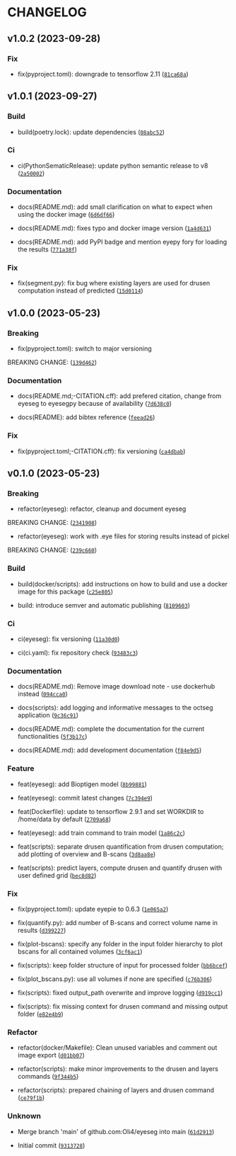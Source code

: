 # CHANGELOG



## v1.0.2 (2023-09-28)

### Fix

* fix(pyproject.toml): downgrade to tensorflow 2.11 ([`81ca68a`](https://github.com/MedVisBonn/eyeseg/commit/81ca68a190480263112bdb50533d26302af2ef64))


## v1.0.1 (2023-09-27)

### Build

* build(poetry.lock): update dependencies ([`08abc52`](https://github.com/MedVisBonn/eyeseg/commit/08abc52f2c0ab47a3011474aa48281aa2ff7d87a))

### Ci

* ci(PythonSematicRelease): update python semantic release to v8 ([`2a50002`](https://github.com/MedVisBonn/eyeseg/commit/2a5000272cb87aaff4d263c07351c0fa39d4f34b))

### Documentation

* docs(README.md): add small clarification on what to expect when using the docker image ([`6d6df66`](https://github.com/MedVisBonn/eyeseg/commit/6d6df664c2c78ee7e270b91d173b45db032e2475))

* docs(README.md): fixes typo and docker image version ([`1a4d631`](https://github.com/MedVisBonn/eyeseg/commit/1a4d631e9f530b7c603321332c250f7e62c9f208))

* docs(README.md): add PyPI badge and mention eyepy fory for loading the results ([`771a38f`](https://github.com/MedVisBonn/eyeseg/commit/771a38fd998e832410456db13b0a775d39212838))

### Fix

* fix(segment.py): fix bug where existing layers are used for drusen computation instead of predicted ([`15d0114`](https://github.com/MedVisBonn/eyeseg/commit/15d0114656622b8fa462d9db0d29a405dfe3ce53))


## v1.0.0 (2023-05-23)

### Breaking

* fix(pyproject.toml): switch to major versioning

BREAKING CHANGE: ([`139d462`](https://github.com/MedVisBonn/eyeseg/commit/139d46267d80d9b8c1a7f6f9309bd8cf5e21a48c))

### Documentation

* docs(README.md;-CITATION.cff): add prefered citation, change from eyeseg to eyesegpy because of availability ([`7d638c0`](https://github.com/MedVisBonn/eyeseg/commit/7d638c03d95a8aac162034ba228a9464aebf821b))

* docs(README): add bibtex reference ([`feead26`](https://github.com/MedVisBonn/eyeseg/commit/feead26cb7c3e63a5c19fb01bbd805584516bcf0))

### Fix

* fix(pyproject.toml;-CITATION.cff): fix versioning ([`ca4dbab`](https://github.com/MedVisBonn/eyeseg/commit/ca4dbab76b30c50b35c1333d40fa7198517a7205))


## v0.1.0 (2023-05-23)

### Breaking

* refactor(eyeseg): refactor, cleanup and document eyeseg

BREAKING CHANGE: ([`2341908`](https://github.com/MedVisBonn/eyeseg/commit/23419085e611e5ea13f68b94bedc654ce00d84d7))

* refactor(eyeseg): work with .eye files for storing results instead of pickel

BREAKING CHANGE: ([`239c660`](https://github.com/MedVisBonn/eyeseg/commit/239c660729d76a7e8f3a27bd4f1f241d07e0dd72))

### Build

* build(docker/scripts): add instructions on how to build and use a docker image for this package ([`c25e805`](https://github.com/MedVisBonn/eyeseg/commit/c25e8059e7b5fac346b0190e29d692a19ad1ca48))

* build: introduce semver and automatic publishing ([`8109603`](https://github.com/MedVisBonn/eyeseg/commit/810960346c67da15236c6a1e8d2d0a9bea6e2a62))

### Ci

* ci(eyeseg): fix versioning ([`11a30d0`](https://github.com/MedVisBonn/eyeseg/commit/11a30d02fdeb17adb75e080feb7f3bab9c2f862c))

* ci(ci.yaml): fix repository check ([`93483c3`](https://github.com/MedVisBonn/eyeseg/commit/93483c3e94e17c5fc87867ec988dfed9f7b3cd24))

### Documentation

* docs(README.md): Remove image download note - use dockerhub instead ([`094cca0`](https://github.com/MedVisBonn/eyeseg/commit/094cca0029cd8b270e99112b778d0bb0aed528cd))

* docs(scripts): add logging and informative messages to the octseg application ([`9c36c91`](https://github.com/MedVisBonn/eyeseg/commit/9c36c91d32ee331cb41f6cdaf878d7c8cc45b2b6))

* docs(README.md): complete the documentation for the current functionalities ([`5f3b17c`](https://github.com/MedVisBonn/eyeseg/commit/5f3b17cc5f0798bdc314224f9205c9da16f88cd2))

* docs(README.md): add development documentation ([`f84e9d5`](https://github.com/MedVisBonn/eyeseg/commit/f84e9d5a294c99aeb4921417aba4940c5f20c360))

### Feature

* feat(eyeseg): add Bioptigen model ([`8b99881`](https://github.com/MedVisBonn/eyeseg/commit/8b99881ea91a9164515156447e726f9c7d4ff7e4))

* feat(eyeseg): commit latest changes ([`7c394e9`](https://github.com/MedVisBonn/eyeseg/commit/7c394e9c6bb02a45b841ad3a8271b9959d73f623))

* feat(Dockerfile): update to tensorflow 2.9.1 and set WORKDIR to /home/data by default ([`2709a68`](https://github.com/MedVisBonn/eyeseg/commit/2709a689e303cb5b86982fbd14d01b81921dddd8))

* feat(eyeseg): add train command to train model ([`1a86c2c`](https://github.com/MedVisBonn/eyeseg/commit/1a86c2c37cbdb6dd1a8129206ced6fd2246ae433))

* feat(scripts): separate drusen quantification from drusen computation; add plotting of overview and B-scans ([`3d8aa8e`](https://github.com/MedVisBonn/eyeseg/commit/3d8aa8ef1b31812aedf409a5cca18658beac36c7))

* feat(scripts): predict layers, compute drusen and quantify drusen with user defined grid ([`bec8d82`](https://github.com/MedVisBonn/eyeseg/commit/bec8d8245453acb137ece8e8d830fbd0b34a4191))

### Fix

* fix(pyproject.toml): update eyepie to 0.6.3 ([`1e065a2`](https://github.com/MedVisBonn/eyeseg/commit/1e065a23bdf0d4aae5666c0b485cead1a4ceed29))

* fix(quantify.py): add number of B-scans and correct volume name in results ([`d399227`](https://github.com/MedVisBonn/eyeseg/commit/d3992278fa20499eadf1b4bdff4ee29d8654445f))

* fix(plot-bscans): specify any folder in the input folder hierarchy to plot bscans for all contained volumes ([`3cf6ac1`](https://github.com/MedVisBonn/eyeseg/commit/3cf6ac1ceeb907d400a91208562ea47c781caae0))

* fix(scripts): keep folder structure of input for processed folder ([`bb6bcef`](https://github.com/MedVisBonn/eyeseg/commit/bb6bceff501638e5ab5251a4476f4b33f2104ac0))

* fix(plot_bscans.py): use all volumes if none are specified ([`c76b306`](https://github.com/MedVisBonn/eyeseg/commit/c76b306656d48c50cb6546ff98e1404cddea59d3))

* fix(scripts): fixed output_path overwrite and improve logging ([`d919cc1`](https://github.com/MedVisBonn/eyeseg/commit/d919cc1dee377998752168d30c89e9752a4a988d))

* fix(scripts): fix missing context for drusen command and missing output folder ([`e82e4b9`](https://github.com/MedVisBonn/eyeseg/commit/e82e4b95339d19fb7fc669564cd322c1f22ec13b))

### Refactor

* refactor(docker/Makefile): Clean unused variables and comment out image export ([`d01bb07`](https://github.com/MedVisBonn/eyeseg/commit/d01bb07911cfb8af9063031369d02f3a854f9dea))

* refactor(scripts): make minor improvements to the drusen and layers commands ([`9f344b5`](https://github.com/MedVisBonn/eyeseg/commit/9f344b5f83607711f673daeb19515c039125801b))

* refactor(scripts): prepared chaining of layers and drusen command ([`ce79f1b`](https://github.com/MedVisBonn/eyeseg/commit/ce79f1bad875ab9e2c9ed35bd519d554c4d6f7fb))

### Unknown

* Merge branch &#39;main&#39; of github.com:Oli4/eyeseg into main ([`61d2913`](https://github.com/MedVisBonn/eyeseg/commit/61d2913b4b0a5797096a1c624762dd63164d1340))

* Initial commit ([`9313728`](https://github.com/MedVisBonn/eyeseg/commit/93137284af9683962d1e25e76b74c3dba1241461))
